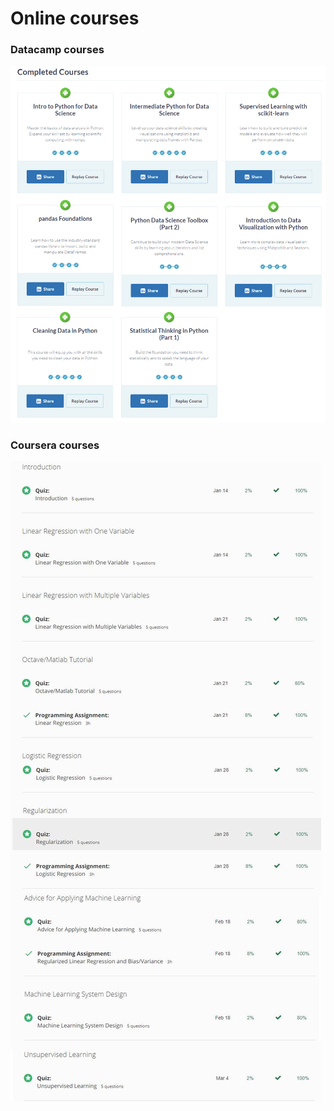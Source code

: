 # Online courses

### Datacamp courses
![Datacamp courses](https://github.com/BorisEnthovenSchool/KB74PortfolioBoris/blob/master/online%20courses/Datacamp%20courses.png "Datacamp")

### Coursera courses
![Coursera courses](https://github.com/BorisEnthovenSchool/KB74PortfolioBoris/blob/master/online%20courses/Coursera%20courses.jpg "Coursera")
